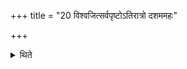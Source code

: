 +++
title = "20 विश्वजित्सर्वपृष्टोऽतिरात्रो दशममहः"

+++

<details><summary>थिते</summary>

20. The tenth (day should be) a Viśvajit Atirātra on which all the Pr̥ṣṭha-sāmans (are used).  
</details>
